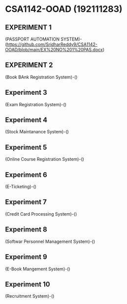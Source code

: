 # CSA1142-OOAD (192111283)
## EXPERIMENT 1 
(PASSPORT AUTOMATION SYSTEM)-(https://github.com/SridharReddy9/CSA1142-OOAD/blob/main/EX%20NO%201%20PAS.docx)
## EXPERIMENT 2
(Book BAnk Registration System)-()
## Experiment 3
(Exam Registration System)-()
## Experiment 4
(Stock Maintanance System)-()
## Experiment 5
(Online Course Registration System)-()
## Experiment 6
(E-Ticketing)-()
## Experiment 7
(Credit Card Processing System)-()
## Experiment 8
(Softwar Personnel Management System)-()
## Experiment 9
(E-Book Mangement System)-()
## Experiment 10
(Recruitment System)-()
